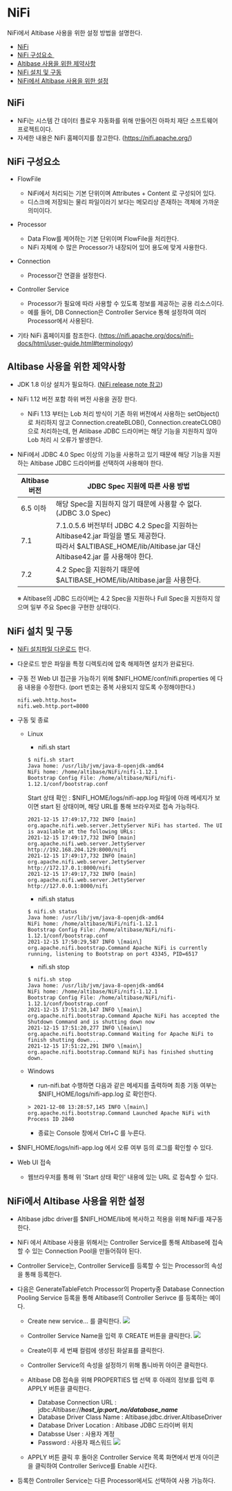 # NiFi

NiFi에서 Altibase 사용을 위한 설정 방법을 설명한다.

-   [NiFi](#NiFi-NiFi)
-   [NiFi 구성요소 ](#NiFi-NiFi구성요소)
-   [Altibase 사용을 위한 제약사항](#NiFi-Altibase사용을위한NiFi제약사항)
-   [NiFi 설치 및 구동](#NiFi-NiFi설치및구동)
-   [NiFi에서 Altibase 사용을 위한 설정](#NiFi-NiFi에서Altibase사용을위한설정)


## NiFi

-   NiFi는 시스템 간 데이터 플로우 자동화를 위해 만들어진 아파치 재단 소프트웨어 프로젝트이다.
- 자세한 내용은 NiFi 홈페이지를 참고한다. (<https://nifi.apache.org/>)

## NiFi 구성요소 

-   FlowFile
    -   NiFi에서 처리되는 기본 단위이며 Attributes + Content 로 구성되어 있다.
    -   디스크에 저장되는 물리 파일이라기 보다는 메모리상 존재하는 객체에 가까운 의미이다.

-   Processor
    -   Data Flow를 제어하는 기본 단위이며 FlowFile을 처리한다.
    -   NiFi 자체에 수 많은 Processor가 내장되어 있어 용도에 맞게 사용한다.

-   Connection
    -   Processor간 연결을 설정한다.

-   Controller Service
    -   Processor가 필요에 따라 사용할 수 있도록 정보를 제공하는 공용 리소스이다.
    -   예를 들어, DB Connection은 Controller Service 통해 설정하여 여러 Processor에서 사용된다.
-   기타 NiFi 홈페이지를 참조한다. (https://nifi.apache.org/docs/nifi-docs/html/user-guide.html#terminology)

## Altibase 사용을 위한 제약사항

-   JDK 1.8 이상 설치가 필요하다. ([NiFi release note 참고](https://cwiki.apache.org/confluence/display/NIFI/Release+Notes))
-   NiFi 1.12 버전 포함 하위 버전 사용을 권장 한다.
    -   NiFi 1.13 부터는 Lob 처리 방식이 기존 하위 버전에서 사용하는 setObject() 로 처리하지 않고 Connection.createBLOB(), Connection.createCLOB() 으로 처리하는데, 현 Atlibase JDBC 드라이버는 해당 기능을 지원하지 않아 Lob 처리 시 오류가 발생한다.
-   NiFi에서 JDBC 4.0 Spec 이상의 기능을 사용하고 있기 때문에 해당 기능을 지원하는 Altibase JDBC 드라이버를 선택하여 사용해야 한다.

      <table>
      <colgroup>
      <col style="width: 15%" />
      <col style="width: 84%" />
      </colgroup>
      <thead>
      <tr class="header">
      <th><strong>Altibase 버전</strong></th>
      <th><strong>JDBC Spec 지원에 따른 사용 방법</strong></th>
      </tr>
      </thead>
      <tbody>
      <tr class="odd">
      <td>6.5 이하</td>
      <td>해당 Spec을 지원하지 않기 때문에 사용할 수 없다. (JDBC 3.0 Spec)</td>
      </tr>
      <tr class="even">
      <td>7.1</td>
      <td>7.1.0.5.6 버전부터 JDBC 4.2 Spec을 지원하는 Altibase42.jar 파일을 별도 제공한다.<br />
      따라서 $ALTIBASE_HOME/lib/Altibase.jar 대신 Altibase42.jar 를 사용해야 한다.</td>
      </tr>
      <tr class="odd">
      <td>7.2</td>
      <td>4.2 Spec을 지원하기 때문에 $ALTIBASE_HOME/lib/Altibase.jar을 사용한다.</td>
      </tr>
      </tbody>
      </table>
      ※ Altibase의 JDBC 드라이버는 4.2 Spec을 지원하나 Full Spec을 지원하지 않으며 일부 주요 Spec을 구현한 상태이다.


## NiFi 설치 및 구동

-   [NiFi 설치파일 다운로드](https://nifi.apache.org/download.html) 한다.

-   다운로드 받은 파일을 특정 디렉토리에 압축 해제하면 설치가 완료된다.

-   구동 전 Web UI 접근을 가능하기 위해 $NIFI_HOME/conf/nifi.properties 에 다음 내용을 수정한다. (port 번호는 중복 사용되지 않도록 수정해야한다.)
    ```
    nifi.web.http.host=
    nifi.web.http.port=8000
    ```
-   구동 및 종료
    -   Linux
        -   nifi.sh start  
          ```
          $ nifi.sh start
          Java home: /usr/lib/jvm/java-8-openjdk-amd64
          NiFi home: /home/altibase/NiFi/nifi-1.12.1
          Bootstrap Config File: /home/altibase/NiFi/nifi-1.12.1/conf/bootstrap.conf
          ```
          Start 상태 확인 : $NIFI_HOME/logs/nifi-app.log 파일에 아래 메세지가 보이면 start 된 상태이며, 해당 URL를 통해 브라우저로 접속 가능하다.
          ```
          2021-12-15 17:49:17,732 INFO [main] org.apache.nifi.web.server.JettyServer NiFi has started. The UI is available at the following URLs:
          2021-12-15 17:49:17,732 INFO [main] org.apache.nifi.web.server.JettyServer http://192.168.204.129:8000/nifi
          2021-12-15 17:49:17,732 INFO [main] org.apache.nifi.web.server.JettyServer http://172.17.0.1:8000/nifi
          2021-12-15 17:49:17,732 INFO [main] org.apache.nifi.web.server.JettyServer http://127.0.0.1:8000/nifi
          ```

        -   nifi.sh status
          ```
          $ nifi.sh status
          Java home: /usr/lib/jvm/java-8-openjdk-amd64
          NiFi home: /home/altibase/NiFi/nifi-1.12.1
          Bootstrap Config File: /home/altibase/NiFi/nifi-1.12.1/conf/bootstrap.conf
          2021-12-15 17:50:29,587 INFO \[main\] org.apache.nifi.bootstrap.Command Apache NiFi is currently running, listening to Bootstrap on port 43345, PID=6517
          ```
        -   nifi.sh stop
          ```
          $ nifi.sh stop
          Java home: /usr/lib/jvm/java-8-openjdk-amd64
          NiFi home: /home/altibase/NiFi/nifi-1.12.1
          Bootstrap Config File: /home/altibase/NiFi/nifi-1.12.1/conf/bootstrap.conf
          2021-12-15 17:51:20,147 INFO \[main\] org.apache.nifi.bootstrap.Command Apache NiFi has accepted the Shutdown Command and is shutting down now
          2021-12-15 17:51:20,277 INFO \[main\] org.apache.nifi.bootstrap.Command Waiting for Apache NiFi to finish shutting down...
          2021-12-15 17:51:22,291 INFO \[main\] org.apache.nifi.bootstrap.Command NiFi has finished shutting down.
          ```
    -   Windows
        -   run-nifi.bat 수행하면 다음과 같은 메세지를 출력하며 최종 기동 여부는 $NIFI_HOME/logs/nifi-app.log 로 확인한다.
        ```
        > 2021-12-08 13:28:57,145 INFO \[main\] org.apache.nifi.bootstrap.Command Launched Apache NiFi with Process ID 2840
        ```
        -   종료는 Console 창에서 Ctrl+C 를 누른다.
-   $NIFI_HOME/logs/nifi-app.log 에서 오류 여부 등의 로그를 확인할 수 있다.
-   Web UI 접속
    -   웹브라우저를 통해 위 'Start 상태 확인' 내용에 있는 URL 로 접속할 수 있다.


## NiFi에서 Altibase 사용을 위한 설정

-   Altibase jdbc driver를 $NIFI_HOME/lib에 복사하고 적용을 위해 NiFi를 재구동 한다.

-   NiFi 에서 Altibase 사용을 위해서는 Controller Service를 통해 Altibase에 접속할 수 있는 Connection Pool을 만들어줘야 된다.
-   Controller Service는, Controller Service를 등록할 수 있는 Processor의 속성을 통해 등록한다.
  - 다음은 GenerateTableFetch Processor의 Property중 Database Connection Pooling Service 등록을 통해 Altibase의 Controller Serivce 를 등록하는 예이다.

      - Create new service... 를 클릭한다.
      ![](Images/NiFi/GenerateTableFetch.png)
      - Controller Service Name을 입력 후 CREATE 버튼을 클릭한다.
      ![](Images/NiFi/AddControllerService.png)
      - Create이후 세 번째 컬럼에 생성된 화살표를 클릭한다.

      - Controller Service의 속성을 설정하기 위해 톱니바퀴 아이콘 클릭한다.
      - Altibase DB 접속을 위해 PROPERTIES 탭 선택 후 아래의 정보를 입력 후 APPLY 버튼을 클릭한다.
        - Database Connection URL : jdbc:Altibase://***host_ip:port_no/database_name***
        - Database Driver Class Name : Altibase.jdbc.driver.AltibaseDriver
        - Database Driver Location : Altibase JDBC 드라이버 위치
        - Databsse User : 사용자 계정
        - Password : 사용자 패스워드
        ![](Images/NiFi/ConfigureControllerService.png)
      - APPLY 버튼 클릭 후 돌아온 Controller Service 목록 화면에서 번개 아이콘을 클릭하여 Controller Serivce를 Enable 시킨다.
  - 등록한 Controller Service는 다른 Processor에서도 선택하여 사용 가능하다.



 

 
